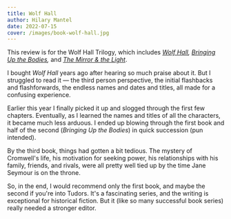 ```yaml
---
title: Wolf Hall
author: Hilary Mantel
date: 2022-07-15
cover: /images/book-wolf-hall.jpg
---
```

<div class="c--bg-highlight-1 l--pad-s l--rounded-corners">

This review is for the Wolf Hall Trilogy, which includes _[Wolf Hall](/reading/wolf-hall),_ _[Bringing Up the Bodies](/reading/bringing-up-the-bodies),_ and _[The Mirror & the Light](/reading/the-mirror-and-the-light)_.

</div>

I bought _Wolf Hall_ years ago after hearing so much praise about it. But I struggled to read it — the third person perspective, the initial flashbacks and flashforwards, the endless names and dates and titles, all made for a confusing experience.

Earlier this year I finally picked it up and slogged through the first few chapters. Eventually, as I learned the names and titles of all the characters, it became much less arduous. I ended up blowing through the first book and half of the second (_Bringing Up the Bodies_) in quick succession (pun intended).

By the third book, things had gotten a bit tedious. The mystery of Cromwell's life, his motivation for seeking power, his relationships with his family, friends, and rivals, were all pretty well tied up by the time Jane Seymour is on the throne.

So, in the end, I would recommend only the first book, and maybe the second if you're into Tudors. It's a fascinating series, and the writing is exceptional for historical fiction. But it (like so many successful book series) really needed a stronger editor.